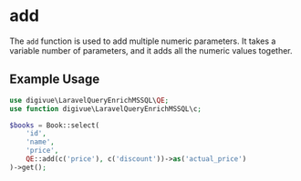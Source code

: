 # add

The `add` function is used to add multiple numeric parameters. It takes a variable number of parameters, and it adds all
the numeric values together.

## Example Usage

```php
use digivue\LaravelQueryEnrichMSSQL\QE;
use function digivue\LaravelQueryEnrichMSSQL\c;

$books = Book::select(
    'id',
    'name',
    'price',
    QE::add(c('price'), c('discount'))->as('actual_price')
)->get();
```